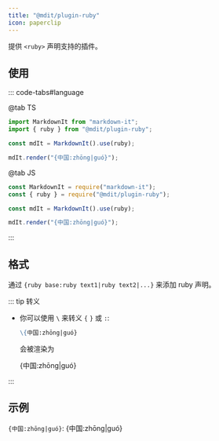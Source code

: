 ```yaml
---
title: "@mdit/plugin-ruby"
icon: paperclip
---
```


提供 `<ruby>` 声明支持的插件。

<!-- more -->

## 使用

::: code-tabs#language

@tab TS

```ts
import MarkdownIt from "markdown-it";
import { ruby } from "@mdit/plugin-ruby";

const mdIt = MarkdownIt().use(ruby);

mdIt.render("{中国:zhōng|guó}");
```

@tab JS

```js
const MarkdownIt = require("markdown-it");
const { ruby } = require("@mdit/plugin-ruby");

const mdIt = MarkdownIt().use(ruby);

mdIt.render("{中国:zhōng|guó}");
```

:::

## 格式

通过 `{ruby base:ruby text1|ruby text2|...}` 来添加 ruby 声明。

::: tip 转义

- 你可以使用 `\` 来转义 `{` `}` 或 `:`:

  ```md
  \{中国:zhōng|guó}
  ```

  会被渲染为

  \{中国:zhōng|guó}

:::

## 示例

`{中国:zhōng|guó}`: {中国:zhōng|guó}
